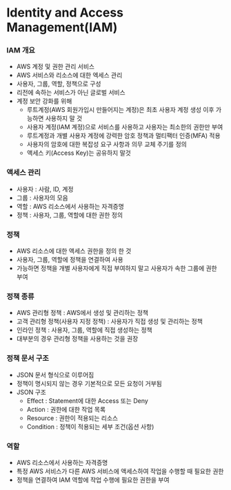 # Identity and Access Management(IAM)

### IAM 개요
- AWS 계정 및 권한 관리 서비스
- AWS 서비스와 리소스에 대한 엑세스 관리
- 사용자, 그룹, 역할, 정책으로 구성
- 리전에 속하는 서비스가 아닌 글로벌 서비스
- 계정 보안 강화를 위해
    - 루트계정(AWS 회원가입시 만들어지는 계정)은 최초 사용자 계정 생성 이후 가능하면 사용하지 말 것
    - 사용자 계정(IAM 계정)으로 서비스를 사용하고 사용자는 최소한의 권한만 부여
    - 루트계정과 개별 사용자 계정에 강력한 암호 정책과 멀티팩터 인증(MFA) 적용
    - 사용자의 암호에 대한 복잡성 요구 사항과 의무 교체 주기를 정의
    - 액세스 키(Access Key)는 공유하지 말것

### 액세스 관리
- 사용자 : 사람, ID, 계정
- 그룹 : 사용자의 모음
- 역할 : AWS 리소스에서 사용하는 자격증명
- 정책 : 사용자, 그룹, 역할에 대한 권한 정의

### 정책
- AWS 리소스에 대한 액세스 권한을 정의 한 것
- 사용자, 그룹, 역할에 정책을 연결하여 사용
- 가능하면 정책을 개별 사용자에게 직접 부여하지 말고 사용자가 속한 그룹에 권한 부여

### 정책 종류
- AWS 관리형 정책 : AWS에서 생성 및 관리하는 정책
- 고객 관리형 정책(사용자 지정 정책) : 사용자가 직접 생성 및 관리하는 정책
- 인라인 정책 : 사용자, 그룹, 역할에 직접 생성하는 정책
- 대부분의 경우 관리형 정책을 사용하는 것을 권장

### 정책 문서 구조
- JSON 문서 형식으로 이루어짐
- 정책이 명시되지 않는 경우 기본적으로 모든 요청이 거부됨
- JSON 구조
    - Effect : Statement에 대한 Access 또는 Deny
    - Action : 권한에 대한 작업 목록
    - Resource : 권한이 적용되는 리소스
    - Condition : 정책이 적용되는 세부 조건(옵션 사항)

### 역할
- AWS 리소스에서 사용하는 자격증명
- 특정 AWS 서비스가 다른 AWS 서비스에 액세스하여 작업을 수행할 때 필요한 권한
- 정책을 연결하여 IAM 역할에 작업 수행에 필요한 권한을 부여